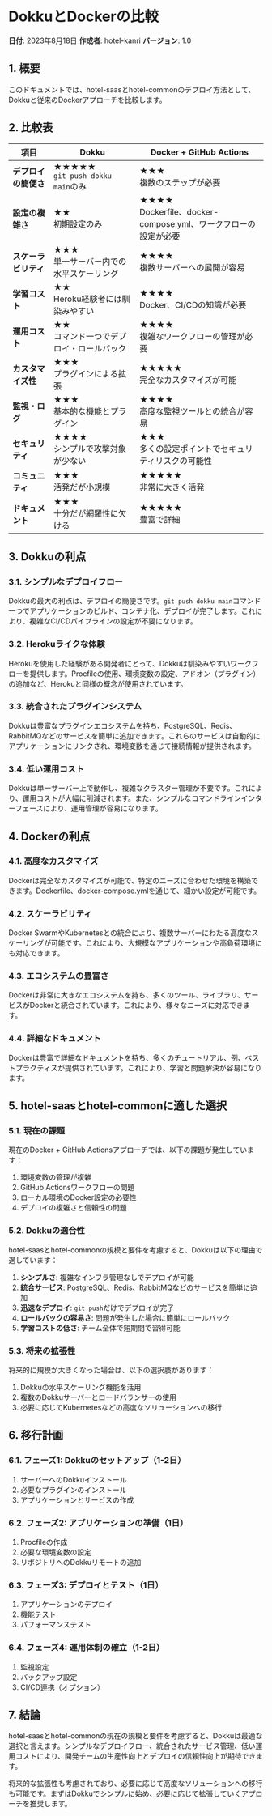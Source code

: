 # DokkuとDockerの比較

**日付**: 2023年8月18日
**作成者**: hotel-kanri
**バージョン**: 1.0

## 1. 概要

このドキュメントでは、hotel-saasとhotel-commonのデプロイ方法として、Dokkuと従来のDockerアプローチを比較します。

## 2. 比較表

| 項目 | Dokku | Docker + GitHub Actions |
|------|-------|------------------------|
| **デプロイの簡便さ** | ★★★★★<br>`git push dokku main`のみ | ★★★<br>複数のステップが必要 |
| **設定の複雑さ** | ★★<br>初期設定のみ | ★★★★<br>Dockerfile、docker-compose.yml、ワークフローの設定が必要 |
| **スケーラビリティ** | ★★★<br>単一サーバー内での水平スケーリング | ★★★★<br>複数サーバーへの展開が容易 |
| **学習コスト** | ★★<br>Heroku経験者には馴染みやすい | ★★★★<br>Docker、CI/CDの知識が必要 |
| **運用コスト** | ★★<br>コマンド一つでデプロイ・ロールバック | ★★★★<br>複雑なワークフローの管理が必要 |
| **カスタマイズ性** | ★★★<br>プラグインによる拡張 | ★★★★★<br>完全なカスタマイズが可能 |
| **監視・ログ** | ★★★<br>基本的な機能とプラグイン | ★★★★<br>高度な監視ツールとの統合が容易 |
| **セキュリティ** | ★★★★<br>シンプルで攻撃対象が少ない | ★★★<br>多くの設定ポイントでセキュリティリスクの可能性 |
| **コミュニティ** | ★★★<br>活発だが小規模 | ★★★★★<br>非常に大きく活発 |
| **ドキュメント** | ★★★<br>十分だが網羅性に欠ける | ★★★★★<br>豊富で詳細 |

## 3. Dokkuの利点

### 3.1. シンプルなデプロイフロー

Dokkuの最大の利点は、デプロイの簡便さです。`git push dokku main`コマンド一つでアプリケーションのビルド、コンテナ化、デプロイが完了します。これにより、複雑なCI/CDパイプラインの設定が不要になります。

### 3.2. Herokuライクな体験

Herokuを使用した経験がある開発者にとって、Dokkuは馴染みやすいワークフローを提供します。Procfileの使用、環境変数の設定、アドオン（プラグイン）の追加など、Herokuと同様の概念が使用されています。

### 3.3. 統合されたプラグインシステム

Dokkuは豊富なプラグインエコシステムを持ち、PostgreSQL、Redis、RabbitMQなどのサービスを簡単に追加できます。これらのサービスは自動的にアプリケーションにリンクされ、環境変数を通じて接続情報が提供されます。

### 3.4. 低い運用コスト

Dokkuは単一サーバー上で動作し、複雑なクラスター管理が不要です。これにより、運用コストが大幅に削減されます。また、シンプルなコマンドラインインターフェースにより、運用管理が容易になります。

## 4. Dockerの利点

### 4.1. 高度なカスタマイズ

Dockerは完全なカスタマイズが可能で、特定のニーズに合わせた環境を構築できます。Dockerfile、docker-compose.ymlを通じて、細かい設定が可能です。

### 4.2. スケーラビリティ

Docker SwarmやKubernetesとの統合により、複数サーバーにわたる高度なスケーリングが可能です。これにより、大規模なアプリケーションや高負荷環境にも対応できます。

### 4.3. エコシステムの豊富さ

Dockerは非常に大きなエコシステムを持ち、多くのツール、ライブラリ、サービスがDockerと統合されています。これにより、様々なニーズに対応できます。

### 4.4. 詳細なドキュメント

Dockerは豊富で詳細なドキュメントを持ち、多くのチュートリアル、例、ベストプラクティスが提供されています。これにより、学習と問題解決が容易になります。

## 5. hotel-saasとhotel-commonに適した選択

### 5.1. 現在の課題

現在のDocker + GitHub Actionsアプローチでは、以下の課題が発生しています：

1. 環境変数の管理が複雑
2. GitHub Actionsワークフローの問題
3. ローカル環境のDocker設定の必要性
4. デプロイの複雑さと信頼性の問題

### 5.2. Dokkuの適合性

hotel-saasとhotel-commonの規模と要件を考慮すると、Dokkuは以下の理由で適しています：

1. **シンプルさ**: 複雑なインフラ管理なしでデプロイが可能
2. **統合サービス**: PostgreSQL、Redis、RabbitMQなどのサービスを簡単に追加
3. **迅速なデプロイ**: `git push`だけでデプロイが完了
4. **ロールバックの容易さ**: 問題が発生した場合に簡単にロールバック
5. **学習コストの低さ**: チーム全体で短期間で習得可能

### 5.3. 将来の拡張性

将来的に規模が大きくなった場合は、以下の選択肢があります：

1. Dokkuの水平スケーリング機能を活用
2. 複数のDokkuサーバーとロードバランサーの使用
3. 必要に応じてKubernetesなどの高度なソリューションへの移行

## 6. 移行計画

### 6.1. フェーズ1: Dokkuのセットアップ（1-2日）

1. サーバーへのDokkuインストール
2. 必要なプラグインのインストール
3. アプリケーションとサービスの作成

### 6.2. フェーズ2: アプリケーションの準備（1日）

1. Procfileの作成
2. 必要な環境変数の設定
3. リポジトリへのDokkuリモートの追加

### 6.3. フェーズ3: デプロイとテスト（1日）

1. アプリケーションのデプロイ
2. 機能テスト
3. パフォーマンステスト

### 6.4. フェーズ4: 運用体制の確立（1-2日）

1. 監視設定
2. バックアップ設定
3. CI/CD連携（オプション）

## 7. 結論

hotel-saasとhotel-commonの現在の規模と要件を考慮すると、Dokkuは最適な選択と言えます。シンプルなデプロイフロー、統合されたサービス管理、低い運用コストにより、開発チームの生産性向上とデプロイの信頼性向上が期待できます。

将来的な拡張性も考慮されており、必要に応じて高度なソリューションへの移行も可能です。まずはDokkuでシンプルに始め、必要に応じて拡張していくアプローチを推奨します。
